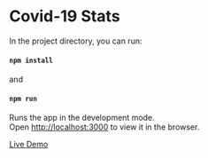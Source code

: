 # Covid-19 Stats

In the project directory, you can run:
#### `npm install`
and
#### `npm run`

Runs the app in the development mode. <br>
Open [http://localhost:3000](http://localhost:3000) to view it in the browser.

[Live Demo](https://covid-19-stats-10c0c.web.app/)
